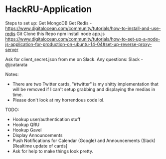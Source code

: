 # HackRU-Application
Steps to set up:
Get MongoDB
Get Redis - https://www.digitalocean.com/community/tutorials/how-to-install-and-use-redis
Git Clone this Repo
npm install
node app.js
https://www.digitalocean.com/community/tutorials/how-to-set-up-a-node-js-application-for-production-on-ubuntu-14-04#set-up-reverse-proxy-server

Ask for client_secret.json from me on Slack.
Any questions: Slack - @jcatarata

Notes:
- There are two Twitter cards, "#twitter" is my shitty implementation that will be removed if I can't setup grabbing and displaying the medias in time.
- Please don't look at my horrendous code lol.

TODO:
- Hookup user/authentication stuff
- Hookup QRU
- Hookup Gavel
- Display Announcements
- Push Notifications for Calendar (Google) and Announcements (Slack) [Realtime update of cards]
- Ask for help to make things look pretty.
